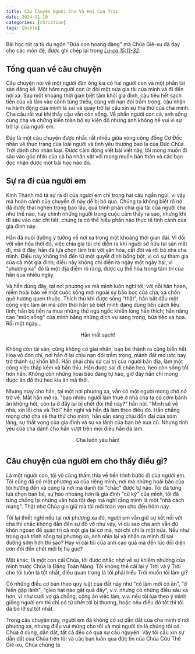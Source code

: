 ```yaml
---
title: Câu Chuyện Người Cha Và Hai Con Trai
date: 2024-11-10
categories: [christian]
tags: [bible]
---
```


Bài học rút ra từ dụ ngôn "Đứa con hoang đàng" mà Chúa Giê-xu đã dạy cho các môn đệ, được ghi chép lại trong [*Lu-ca 15:11-32*](https://www.bible.com/bible/449/LUK.15.NVB).

## Tổng quan về câu chuyện
Câu chuyện nói về một người đàn ông kia có hai người con và một phần tài sản đáng kể. Một hôm người con út đòi một nửa gia tài của mình và đi đến nơi xa. Sau một khoảng thời gian biệt tăm khỏi gia đình, cậu tiêu hết sạch tiền của và lâm vào cảnh túng thiếu, cùng với nạn đói trầm trọng, cậu nhận ra hành động của mình là sai và quay trở lại cầu xin sự tha thứ của cha mình. Cha cậu rất vui khi thấy cậu vẫn còn sống. Về phần người con cả, anh sống cùng cha và chứng kiến toàn bộ sự kiện đó nhưng anh không hề vui vì sự trở lại của người em.

Đây là một câu chuyện được nhắc rất nhiều giữa vòng cộng đồng Cơ Đốc nhân về thực trạng của loài người và tình yêu thương bao la của Đức Chúa Trời dành cho nhân loại. Được cảm động viết bài viết này, tôi mong muốn đi sâu vào góc nhìn của cả ba nhân vật với mong muốn bản thân và các bạn đọc nhận được một bài học nào đó.

## Sự ra đi của người em
Kinh Thánh mô tả sự ra đi của người em chỉ trong hai câu ngắn ngủi, vì vậy mà hoàn cảnh của chuyến đi này dễ bị bỏ qua. Chúng ta không biết rõ nó đã được thai nghén trong bao lâu, quá trình phân chia gia tài của người cha như thế nào, hay chính những người trong cuộc cảm thấy ra sao, nhưng khi đi sâu vào các chi tiết, chúng ta có thể hiểu phần nào thực tế tình cảnh của gia đình này.

Hắn đã nuôi dưỡng ý tưởng về nơi xa trong một khoảng thời gian dài. Vì đối với văn hóa thời đó, việc chia gia tài chỉ diễn ra khi người sở hữu tài sản mất đi, mà ở đây, hắn đã lựa chọn làm trái với văn hóa, cắt đôi và rời bỏ nhà cha mình. Điều này không thể đến từ một quyết định bồng bột, vì có sự tham gia của cả một gia đình; điều này không chỉ diễn ra ngày một ngày hai, vì "phương xa" đó là một địa điểm rõ ràng, được cụ thể hóa trong tâm trí của hắn qua nhiều ngày.

Và hắn đứng đây, tại nơi phương xa mà mình luôn nghĩ tới, với nỗi hân hoan, niềm hoài bão về một cuộc sống mới ngoài sự bảo bọc của cha, xa chốn quê hương quen thuộc. Thích thú khi được sống "thật", hắn bắt đầu một công việc làm ăn mà sớm thôi hắn sẽ biết mình đang dùng tiền cách liều lĩnh; hắn bỏ tiền ra mua những thứ ngu ngốc khiến lòng hắn thích; hắn nâng cao "mức sống" của mình bằng những dịch vụ sang trọng, bữa tiệc xa hoa. Rồi một ngày...

<center style="padding-bottom:8px">Hắn mất sạch!</center>

Không còn tài sản, cũng không có giai nhân, bạn bè thành ra cũng biến hết. Hoạ vô đơn chí, nơi hắn ở lại chịu nạn đói trầm trọng, mảnh đất mơ ước nay trở thành sự khốn khổ. Hắn phải chịu sự cai trị của người bản địa, làm một công việc thấp kém và bẩn thỉu. Hắn được sai đi chăn heo, heo còn sống tốt hơn hắn. Không còn những hoài bão đáng tự hào, giờ đây hắn chỉ mong được ăn đồ thứ heo kia ăn mà thôi.

Nhưng may cho hắn, tại một nơi phương xa, vẫn có một người mong chờ nó trở về. Mắt hắn mở ra, "bao nhiêu người làm thuê ở nhà cha ta có cơm bánh ăn không hết, còn ta ở đây lại bị chết đói thể này?" hắn nói. "Mình sẽ về nhà, xin lỗi cha và Trời" hắn nghĩ và hắn đã làm theo điều đó. Hắn chẳng mong chờ cha sẽ tha thứ cho mình, hắn sẵn sàng chịu đồn đại của xóm làng, sự thất vọng của gia đình và sự xa lánh của bạn bè xưa cũ. Nhưng tình yêu của cha dành cho hắn vượt trên mọi điều hắn đã làm.

<center style="padding-bottom:8px">Cha luôn yêu hắn!</center>

## Câu chuyện của người em cho thấy điều gì?

Là một người con, tôi vô cùng thấm thía về tiến trình bước đi của người em. Tôi cũng đã có một phương xa của riêng mình, nơi mà những hoài bão của tôi hướng đến và cũng là nơi mà danh tôi "chắc" được tự hào. Tôi đã từng lựa chọn bạn bè, sự hào nhoáng hơn là gia đình "cũ kỹ" của mình, tôi đã từng chống lại những văn hóa tốt đẹp mà nghĩ rằng mình là một "nhà cách mạng". Thật nhờ Chúa gìn giữ mà tôi mới toàn vẹn cho đến hôm nay.

Tôi lại thiết nghĩ nếu tại nơi phương xa đó, người em vẫn giữ sự kết nối với cha thì chắc không dẫn đến sự đổ vỡ như vậy, vì dù sao cha anh vẫn đủ khôn ngoan để quản trị cả một gia tài cơ mà, nói chi chỉ là một nửa. Nếu như trong quá trình sống tại phương xa, anh nhìn lại và nhận ra mình đi sai đường sớm hơn thì sao? Hay vì cái tôi của anh cao quá mà đến lúc đối diện cơn đói đến chết mới bị hạ gục?

Mặt khác, là một con cái Chúa, tôi được nhắc nhở về sự khiêm nhường của mình trước Chúa là Đấng Toàn Năng. Tôi không thể cãi lại ý Trời và ý Trời cho tôi luôn là tốt nhất, điều quan trọng là tôi phải hiểu Trời muốn tôi làm gì? 

Có những điều cơ bản theo quy luật của đất này như "có làm mới có ăn", "ở hiền gặp lành", "gieo hạt nào gặt quả đấy", v.v. nhưng có những điều sâu xa hơn, ví như cưới vợ gả chồng, công ăn việc làm, v.v. nếu tôi lựa theo ý mình giống người em thì chỉ có từ chết tới bị thương, hoặc nếu điều đó tốt thì tôi đã bỏ lỡ sự tốt nhất.

Trong câu chuyện này, người em đã không có sự dẫn dắt của cha mình ở nơi phương xa, nhưng điều vui mừng cho tôi và mọi người tin là chúng tôi có Chúa ở cùng, dẫn dắt, tất cả đều có qua sự cầu nguyện. Vậy tôi cầu xin sự dẫn dắt của Chúa trên tôi và các bạn luôn qua đức tin của Chúa Cứu Thế Giê-xu, Chúa chúng ta.